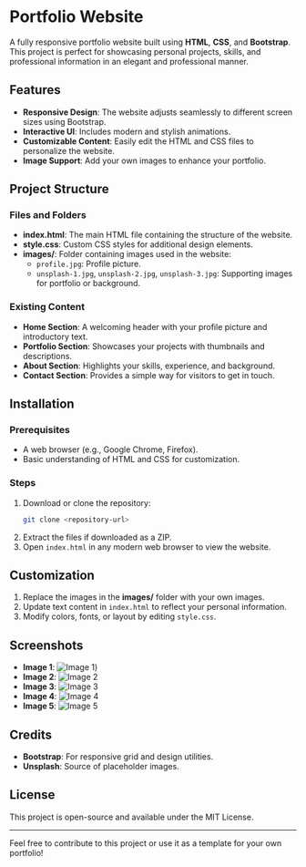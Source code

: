 # Portfolio Website

A fully responsive portfolio website built using **HTML**, **CSS**, and **Bootstrap**. This project is perfect for showcasing personal projects, skills, and professional information in an elegant and professional manner.

## Features
- **Responsive Design**: The website adjusts seamlessly to different screen sizes using Bootstrap.
- **Interactive UI**: Includes modern and stylish animations.
- **Customizable Content**: Easily edit the HTML and CSS files to personalize the website.
- **Image Support**: Add your own images to enhance your portfolio.

## Project Structure

### Files and Folders
- **index.html**: The main HTML file containing the structure of the website.
- **style.css**: Custom CSS styles for additional design elements.
- **images/**: Folder containing images used in the website:
  - `profile.jpg`: Profile picture.
  - `unsplash-1.jpg`, `unsplash-2.jpg`, `unsplash-3.jpg`: Supporting images for portfolio or background.

### Existing Content
- **Home Section**: A welcoming header with your profile picture and introductory text.
- **Portfolio Section**: Showcases your projects with thumbnails and descriptions.
- **About Section**: Highlights your skills, experience, and background.
- **Contact Section**: Provides a simple way for visitors to get in touch.

## Installation

### Prerequisites
- A web browser (e.g., Google Chrome, Firefox).
- Basic understanding of HTML and CSS for customization.

### Steps
1. Download or clone the repository:
   ```bash
   git clone <repository-url>
   ```
2. Extract the files if downloaded as a ZIP.
3. Open `index.html` in any modern web browser to view the website.

## Customization
1. Replace the images in the **images/** folder with your own images.
2. Update text content in `index.html` to reflect your personal information.
3. Modify colors, fonts, or layout by editing `style.css`.

## Screenshots

- **Image 1**: ![Image 1]((https://1drv.ms/i/c/01d37f05a7469544/EZ7_-qV9VQ9GtpBNIbjvx44Bu7axAYwJ0bwtGhpxlKkr0g?e=yPyu8L)))
- **Image 2**: ![Image 2]((https://1drv.ms/i/c/01d37f05a7469544/EUFVVtDorZFIpkdr2xDcnL8BU1cKOYCXHPOiv5VLfRReTw?e=qYnB7k))
- **Image 3**: ![Image 3]((https://1drv.ms/i/c/01d37f05a7469544/EYzvSMiTxC9KumtEfugkfhkBIqM-S9IKng5tz8rr_S1CTQ?e=drcI2i))
- **Image 4**: ![Image 4]((https://1drv.ms/i/c/01d37f05a7469544/EXtWzgl52sxHijhrKcP57OEBH21SJL5btP0ERW7CLCzwAQ?e=YmvVDG))
- **Image 5**: ![Image 5]((https://1drv.ms/i/c/01d37f05a7469544/EVD9k10OB4dPlP4CmhVoCHYBHZEl-U2nc9FpP4svxOyQ0Q?e=p003F0))

## Credits
- **Bootstrap**: For responsive grid and design utilities.
- **Unsplash**: Source of placeholder images.

## License
This project is open-source and available under the MIT License.

---

Feel free to contribute to this project or use it as a template for your own portfolio!
